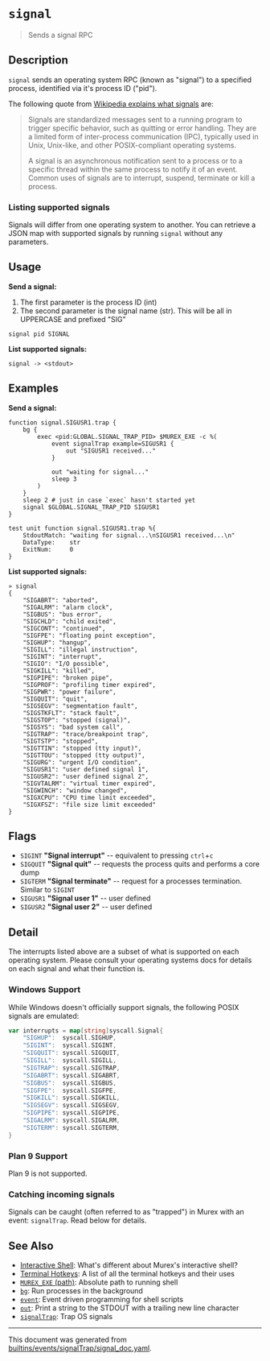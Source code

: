 # `signal`

> Sends a signal RPC

## Description

`signal` sends an operating system RPC (known as "signal") to a specified
process, identified via it's process ID ("pid").

The following quote from [Wikipedia explains what signals](https://en.wikipedia.org/wiki/Signal_(IPC))
are:

> Signals are standardized messages sent to a running program to trigger
> specific behavior, such as quitting or error handling. They are a limited
> form of inter-process communication (IPC), typically used in Unix, Unix-like,
> and other POSIX-compliant operating systems.
>
> A signal is an asynchronous notification sent to a process or to a specific
> thread within the same process to notify it of an event. Common uses of
> signals are to interrupt, suspend, terminate or kill a process.

### Listing supported signals

Signals will differ from one operating system to another. You can retrieve a
JSON map with supported signals by running `signal` without any parameters.

## Usage

**Send a signal:**

1. The first parameter is the process ID (int)
2. The second parameter is the signal name (str). This will be all in
   UPPERCASE and prefixed "SIG"

```
signal pid SIGNAL
```

**List supported signals:**

```
signal -> <stdout>
```

## Examples

**Send a signal:**

```
function signal.SIGUSR1.trap {
    bg {
        exec <pid:GLOBAL.SIGNAL_TRAP_PID> $MUREX_EXE -c %(
            event signalTrap example=SIGUSR1 {
                out "SIGUSR1 received..."
            }

            out "waiting for signal..."
            sleep 3
        )
    }
    sleep 2 # just in case `exec` hasn't started yet
    signal $GLOBAL.SIGNAL_TRAP_PID SIGUSR1
}

test unit function signal.SIGUSR1.trap %{
    StdoutMatch: "waiting for signal...\nSIGUSR1 received...\n"
    DataType:    str
    ExitNum:     0
}
```

**List supported signals:**

```
» signal
{
    "SIGABRT": "aborted",
    "SIGALRM": "alarm clock",
    "SIGBUS": "bus error",
    "SIGCHLD": "child exited",
    "SIGCONT": "continued",
    "SIGFPE": "floating point exception",
    "SIGHUP": "hangup",
    "SIGILL": "illegal instruction",
    "SIGINT": "interrupt",
    "SIGIO": "I/O possible",
    "SIGKILL": "killed",
    "SIGPIPE": "broken pipe",
    "SIGPROF": "profiling timer expired",
    "SIGPWR": "power failure",
    "SIGQUIT": "quit",
    "SIGSEGV": "segmentation fault",
    "SIGSTKFLT": "stack fault",
    "SIGSTOP": "stopped (signal)",
    "SIGSYS": "bad system call",
    "SIGTRAP": "trace/breakpoint trap",
    "SIGTSTP": "stopped",
    "SIGTTIN": "stopped (tty input)",
    "SIGTTOU": "stopped (tty output)",
    "SIGURG": "urgent I/O condition",
    "SIGUSR1": "user defined signal 1",
    "SIGUSR2": "user defined signal 2",
    "SIGVTALRM": "virtual timer expired",
    "SIGWINCH": "window changed",
    "SIGXCPU": "CPU time limit exceeded",
    "SIGXFSZ": "file size limit exceeded"
}
```

## Flags

* `SIGINT`
    **"Signal interrupt"** -- equivalent to pressing `ctrl`+`c`
* `SIGQUIT`
    **"Signal quit"** -- requests the process quits and performs a core dump
* `SIGTERM`
    **"Signal terminate"** -- request for a processes termination. Similar to `SIGINT`
* `SIGUSR1`
    **"Signal user 1"** -- user defined
* `SIGUSR2`
    **"Signal user 2"** -- user defined

## Detail

The interrupts listed above are a subset of what is supported on each operating
system. Please consult your operating systems docs for details on each signal
and what their function is.

### Windows Support

While Windows doesn't officially support signals, the following POSIX signals
are emulated:

```go
var interrupts = map[string]syscall.Signal{
	"SIGHUP":  syscall.SIGHUP,
	"SIGINT":  syscall.SIGINT,
	"SIGQUIT": syscall.SIGQUIT,
	"SIGILL":  syscall.SIGILL,
	"SIGTRAP": syscall.SIGTRAP,
	"SIGABRT": syscall.SIGABRT,
	"SIGBUS":  syscall.SIGBUS,
	"SIGFPE":  syscall.SIGFPE,
	"SIGKILL": syscall.SIGKILL,
	"SIGSEGV": syscall.SIGSEGV,
	"SIGPIPE": syscall.SIGPIPE,
	"SIGALRM": syscall.SIGALRM,
	"SIGTERM": syscall.SIGTERM,
}
```

### Plan 9 Support

Plan 9 is not supported.

### Catching incoming signals

Signals can be caught (often referred to as "trapped") in Murex with an event:
`signalTrap`. Read below for details.

## See Also

* [Interactive Shell](../user-guide/interactive-shell.md):
  What's different about Murex's interactive shell?
* [Terminal Hotkeys](../user-guide/terminal-keys.md):
  A list of all the terminal hotkeys and their uses
* [`MUREX_EXE` (path)](../variables/MUREX_EXE.md):
  Absolute path to running shell
* [`bg`](../commands/bg.md):
  Run processes in the background
* [`event`](../commands/event.md):
  Event driven programming for shell scripts
* [`out`](../commands/out.md):
  Print a string to the STDOUT with a trailing new line character
* [`signalTrap`](../events/signaltrap.md):
  Trap OS signals

<hr/>

This document was generated from [builtins/events/signalTrap/signal_doc.yaml](https://github.com/lmorg/murex/blob/master/builtins/events/signalTrap/signal_doc.yaml).